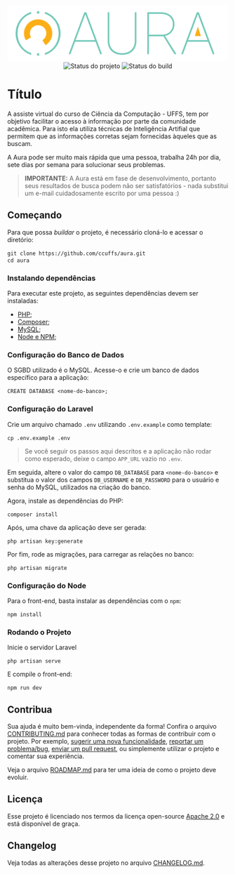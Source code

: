 <p align="center">
    <img width="800" src=".github/logo.png" title="Logo do projeto"><br />
    <img src="https://img.shields.io/maintenance/yes/2021?style=for-the-badge" title="Status do projeto">
    <img src="https://img.shields.io/github/workflow/status/ccuffs/template/ci.uffs.cc?label=Build&logo=github&logoColor=white&style=for-the-badge" title="Status do build">
</p>

# Título

A assiste virtual do curso de Ciência da Computação - UFFS, tem por objetivo facilitar o acesso à informação por parte da comunidade acadêmica. Para isto ela utiliza técnicas de Inteligência Artifial que permitem que as informações corretas sejam fornecidas àqueles que as buscam. 

A Aura pode ser muito mais rápida que uma pessoa, trabalha 24h por dia, sete dias por semana para solucionar seus problemas. 

> **IMPORTANTE:** A Aura está em fase de desenvolvimento, portanto seus resultados de busca podem não ser satisfatórios - nada substitui um e-mail cuidadosamente escrito por uma pessoa :)

## Começando

Para que possa _buildar_ o projeto, é necessário cloná-lo e acessar o diretório:

```
git clone https://github.com/ccuffs/aura.git
cd aura
```

### Instalando dependências
Para executar este projeto, as seguintes dependências devem ser instaladas:

- [PHP](https://www.php.net/downloads);
- [Composer](https://getcomposer.org/download/);
- [MySQL](https://www.mysql.com/downloads/);
- [Node e NPM](https://nodejs.org/en/);

### Configuração do Banco de Dados
O SGBD utilizado é o MySQL. Acesse-o e crie um banco de dados específico para a aplicação:

```
CREATE DATABASE <nome-do-banco>;
```

### Configuração do Laravel
Crie um arquivo chamado `.env` utilizando `.env.example` como template:

```
cp .env.example .env
```

> Se você seguir os passos aqui descritos e a aplicação não rodar como esperado, deixe o campo `APP_URL` vazio no `.env`. 

Em seguida, altere o valor do campo `DB_DATABASE` para `<nome-do-banco>` e substitua o valor dos campos `DB_USERNAME` e `DB_PASSWORD` para o usuário e senha do MySQL, utilizados na criação do banco.

Agora, instale as dependências do PHP:

```
composer install
```

Após, uma chave da aplicação deve ser gerada:
```
php artisan key:generate
```

Por fim, rode as migrações, para carregar as relações no banco:
```
php artisan migrate
```

### Configuração do Node

Para o front-end, basta instalar as dependências com o `npm`:

```
npm install
```

### Rodando o Projeto

Inicie o servidor Laravel

```
php artisan serve
```

E compile o front-end:

```
npm run dev
```

## Contribua

Sua ajuda é muito bem-vinda, independente da forma! Confira o arquivo [CONTRIBUTING.md](CONTRIBUTING.md) para conhecer todas as formas de contribuir com o projeto. Por exemplo, [sugerir uma nova funcionalidade](https://github.com/ccuffs/aura/issues/new?assignees=&labels=&template=feature_request.md&title=), [reportar um problema/bug](https://github.com/ccuffs/aura/issues/new?assignees=&labels=bug&template=bug_report.md&title=), [enviar um pull request](https://github.com/ccuffs/hacktoberfest/blob/master/docs/tutorial-pull-request.md), ou simplemente utilizar o projeto e comentar sua experiência.

Veja o arquivo [ROADMAP.md](ROADMAP.md) para ter uma ideia de como o projeto deve evoluir.


## Licença

Esse projeto é licenciado nos termos da licença open-source [Apache 2.0](https://choosealicense.com/licenses/apache-2.0/) e está disponível de graça.

## Changelog

Veja todas as alterações desse projeto no arquivo [CHANGELOG.md](CHANGELOG.md).